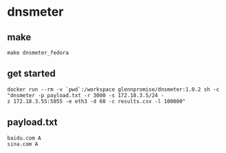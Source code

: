 # dnsmeter

## make
```
make dnsmeter_fedora
```

## get started
```
docker run --rm -v `pwd`:/workspace glennpromise/dnsmeter:1.0.2 sh -c "dnsmeter -p payload.txt -r 3000 -s 172.18.3.5/24 -
z 172.18.3.55:5055 -e eth3 -d 60 -c results.csv -l 100000"
```


## payload.txt
```
baidu.com A
sina.com A
```
